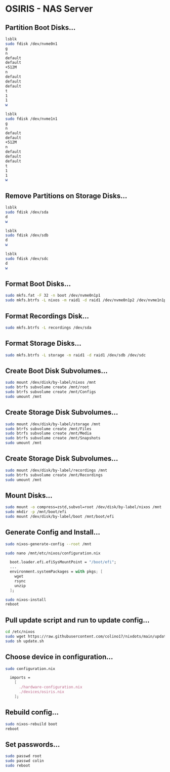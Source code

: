 # OSIRIS - NAS Server

## Partition Boot Disks...
```bash
lsblk
sudo fdisk /dev/nvme0n1
g
n
default
default
+512M
n
default
default
default
t
1
1
w
```

```bash
lsblk
sudo fdisk /dev/nvme1n1
g
n
default
default
+512M
n
default
default
default
t
1
1
w
```

## Remove Partitions on Storage Disks...
```bash
lsblk
sudo fdisk /dev/sda
d
w
```

```bash
lsblk
sudo fdisk /dev/sdb
d
w
```

```bash
lsblk
sudo fdisk /dev/sdc
d
w
```

## Format Boot Disks...
```bash
sudo mkfs.fat -F 32 -n boot /dev/nvme0n1p1
sudo mkfs.btrfs -L nixos -m raid1 -d raid1 /dev/nvme0n1p2 /dev/nvme1n1p2
```

## Format Recordings Disk...
```bash
sudo mkfs.btrfs -L recordings /dev/sda
```

## Format Storage Disks...
```bash
sudo mkfs.btrfs -L storage -m raid1 -d raid1 /dev/sdb /dev/sdc
```

## Create Boot Disk Subvolumes...
```bash
sudo mount /dev/disk/by-label/nixos /mnt
sudo btrfs subvolume create /mnt/root
sudo btrfs subvolume create /mnt/Configs
sudo umount /mnt
```

## Create Storage Disk Subvolumes...
```bash
sudo mount /dev/disk/by-label/storage /mnt
sudo btrfs subvolume create /mnt/Files
sudo btrfs subvolume create /mnt/Media
sudo btrfs subvolume create /mnt/Snapshots
sudo umount /mnt
```


## Create Storage Disk Subvolumes...
```bash
sudo mount /dev/disk/by-label/recordings /mnt
sudo btrfs subvolume create /mnt/Recordings
sudo umount /mnt
```

## Mount Disks...
```bash
sudo mount -o compress=zstd,subvol=root /dev/disk/by-label/nixos /mnt
sudo mkdir -p /mnt/boot/efi
sudo mount /dev/disk/by-label/boot /mnt/boot/efi
```

## Generate Config and Install...
```bash
sudo nixos-generate-config --root /mnt
```

```bash
sudo nano /mnt/etc/nixos/configuration.nix
```

```nix
  boot.loader.efi.efiSysMountPoint = "/boot/efi";
  ...
  environment.systemPackages = with pkgs; [
    wget
    rsync
    unzip
  ];
```

```bash
sudo nixos-install
reboot
```

## Pull update script and run to update config...
```bash
cd /etc/nixos
sudo wget https://raw.githubusercontent.com/colino17/nixdots/main/update.sh
sudo sh update.sh
```

## Choose device in configuration...
```bash
sudo configuration.nix
```
```nix
  imports =
    [
      ./hardware-configuration.nix
      ./devices/osiris.nix
    ];
```

## Rebuild config...
```bash
sudo nixos-rebuild boot
reboot
```

## Set passwords...
```bash
sudo passwd root
sudo passwd colin
sudo reboot
```
